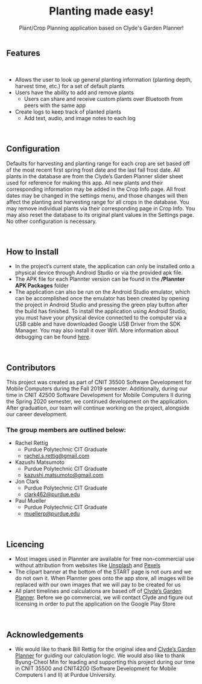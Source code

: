 <div align="center"><h1>Planting made easy!</h1></div>
<div align="center">Plant/Crop Planning application based on Clyde's Garden Planner!</div>

<br />

## Features

<br />

* Allows the user to look up general planting information (planting depth, harvest time, etc.) for a set of default plants
* Users have the ability to add and remove plants
	* Users can share and receive custom plants over Bluetooth from peers with the same app
* Create logs to keep track of planted plants
	* Add text, audio, and image notes to each log

<br />

## Configuration

Defaults for harvesting and planting range for each crop are set based off of the most recent first spring frost date and the last fall frost date. All plants in the database are from the Clyde’s Garden Planner slider sheet used for reference for making this app. All new plants and their corresponding information may be added in the Crop Info page. All frost dates may be changed in the settings menu, and those changes will then affect the planting and harvesting range for all crops in the database. You may remove individual plants via their corresponding page in Crop Info. You may also reset the database to its original plant values in the Settings page. No other configuration is necessary.

<br />

## How to Install
* In the project’s current state, the application can only be installed onto a physical device through Android Studio or via the provided apk file.
* The APK file for each Plannter version can be found in the **/Plannter APK Packages** folder
* The application can also be run on the Android Studio emulator, which can be accomplished once the emulator has been created by opening the project in Android Studio and pressing the green play button after the build has finished. To install the application using Android Studio, you must have your physical device connected to the computer via a USB cable and have downloaded Google USB Driver from the SDK Manager. You may also install it over Wifi. More information about debugging can be found [here](https://developer.android.com/studio/command-line/adb).

<br />

## Contributors
This project was created as part of CNIT 35500 Software Development for Mobile Computers during the Fall 2019 semester.
Additionally, during our time in CNIT 42500 Software Development for Mobile Computers II during the Spring 2020 semester, we continued development on the application. After graduation, our team will continue working on the project, alongside our career development.

### The group members are outlined below:
* Rachel Rettig
	* Purdue Polytechnic CIT Graduate
	* rachel.s.rettig@gmail.com
* Kazushi Matsumoto
	* Purdue Polytechnic CIT Graduate
	* kazushi.matsumoto@gmail.com 
* Jon Clark
	* Purdue Polytechnic CIT Graduate
	* clark462@purdue.edu 
* Paul Mueller
	* Purdue Polytechnic CIT Graduate
	* muellerp@purdue.edu
	
<br />

## Licencing

* Most images used in Plannter are available for free non-commercial use without attribution from websites like [Unsplash](www.unsplash.com) and [Pexels](www.pexels.com)
* The clipart banner at the bottom of the START page is not ours and we do not own it. When Plannter goes onto the app store, all images will be replaced with our own images that we will pay to be created for us
* All plant timelines and calculations are based off of [Clyde’s Garden Planner](https://www.clydesvegetableplantingchart.com/). Before we go commercial, we will contact Clyde and figure out licensing in order to put the application on the Google Play Store

<br />

## Acknowledgements

* We would like to thank Bill Rettig for the original idea and [Clyde’s Garden Planner](https://www.clydesvegetableplantingchart.com/) for guiding our calculation logic. We would also like to thank Byung-Cheol Min for leading and supporting this project during our time in CNIT 35500 and CNIT4200 (Software Development for Mobile Computers I and II) at Purdue University.
